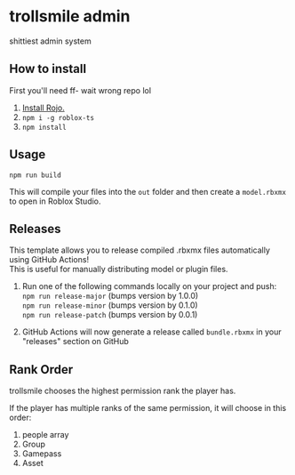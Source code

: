 # trollsmile admin

shittiest admin system

## How to install

First you'll need ff- wait wrong repo lol

1. [Install Rojo.](https://rojos.space)
2. `npm i -g roblox-ts`
3. `npm install`

## Usage

`npm run build`

This will compile your files into the `out` folder and then create a `model.rbxmx` to open in Roblox Studio.

## Releases

This template allows you to release compiled .rbxmx files automatically using GitHub Actions!\
This is useful for manually distributing model or plugin files.

1. Run one of the following commands locally on your project and push:\
`npm run release-major` (bumps version by 1.0.0)\
`npm run release-minor` (bumps version by 0.1.0)\
`npm run release-patch` (bumps version by 0.0.1)

2. GitHub Actions will now generate a release called `bundle.rbxmx` in your "releases" section on GitHub

## Rank Order

trollsmile chooses the highest permission rank the player has.

If the player has multiple ranks of the same permission, it will choose in this order:

1. people array
2. Group
3. Gamepass
4. Asset
